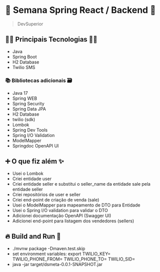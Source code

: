 # 🚀 Semana Spring React / Backend 🚀

> DevSuperior

## 👨‍💻 Principais Tecnologias 👩‍💻

- Java
- Spring Boot
- H2 Database
- Twilio SMS

### 📚 Bibliotecas adicionais 🗃️

- Java 17
- Spring WEB
- Spring Security
- Spring Data JPA
- H2 Database
- twilio (sdk)
- Lombok
- Spring Dev Tools
- Spring I/O Validation
- ModelMapper
- Springdoc OpenAPI UI

## ➕ O que fiz além ✨

- Usei o Lombok
- Criei entidade user
- Criei entidade seller e substitui o seller_name da entidade sale pela entidade seller
- Criei repositórios de user e seller
- Criei end-point de criação de venda (sale)
- Usei o ModelMapper para mapeamento de DTO para Entidade
- Usei o Spring I/O validation para validar o DTO
- Adicionei documentação OpenAPI (Swagger UI)
- Adicionei end-point para listagem dos vendedores (sellers)

## 🔥 Build and Run 🏃

- ./mvnw package -Dmaven.test.skip
- set environment variables: export TWILIO_KEY= TWILIO_PHONE_FROM= TWILIO_PHONE_TO= TWILIO_SID=
- java -jar target/dsmeta-0.0.1-SNAPSHOT.jar
